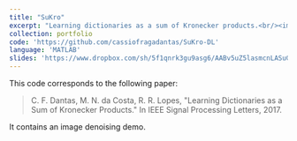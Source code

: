 ```yaml
---
title: "SuKro"
excerpt: "Learning dictionaries as a sum of Kronecker products.<br/><img src='/images/500x300.png'>"
collection: portfolio
code: 'https://github.com/cassiofragadantas/SuKro-DL'
language: 'MATLAB'
slides: 'https://www.dropbox.com/sh/5f1qnrk3gu9asg6/AABv5uZ5lasmcnLASuGwpVM4a?preview=2017_SuKro_SPARS.pdf'
---
```


This code corresponds to the following paper:

> C. F. Dantas, M. N. da Costa, R. R. Lopes, "Learning Dictionaries as a Sum of Kronecker Products." In IEEE Signal Processing Letters, 2017.

It contains an image denoising demo.

